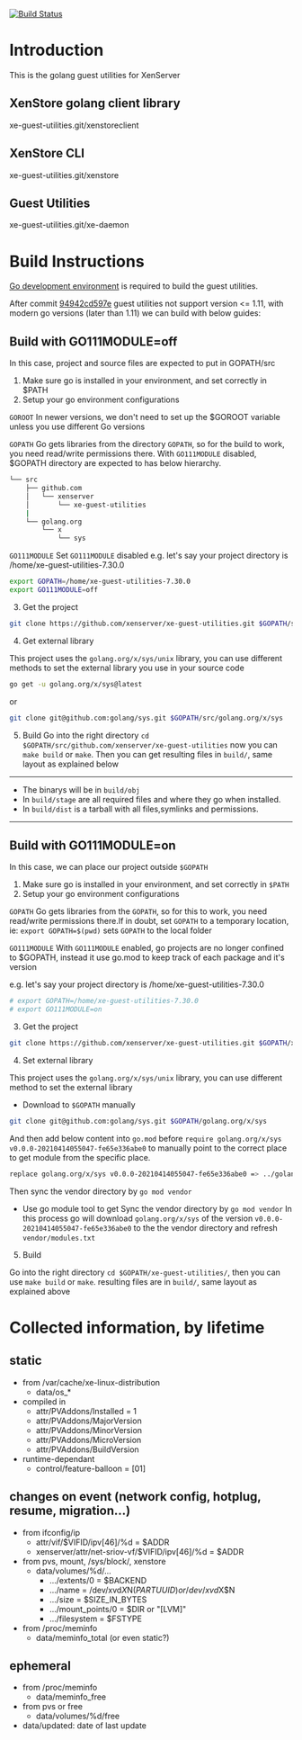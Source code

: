 [![Build Status](https://travis-ci.org/xenserver/xe-guest-utilities.svg?branch=master)](https://travis-ci.org/xenserver/xe-guest-utilities)

# Introduction

This is the golang guest utilities for XenServer


XenStore golang client library
-----------
xe-guest-utilities.git/xenstoreclient


XenStore CLI
-----------
xe-guest-utilities.git/xenstore


Guest Utilities
-----------
xe-guest-utilities.git/xe-daemon


# Build Instructions

[Go development environment](https://golang.org/doc/install) is required to build the guest utilities.

After commit [94942cd597e](https://github.com/xenserver/xe-guest-utilities/commit/94942cd597ede2fb27a6b6a85ee6de364f19882c) guest utilities not support version <= 1.11, with modern go versions (later than 1.11) we can build with below guides:
## Build with GO111MODULE=off
In this case, project and source files are expected to put in GOPATH/src
1. Make sure go is installed in your environment, and set correctly in $PATH
2. Setup your go environment configurations

`GOROOT`
In newer versions, we don't need to set up the $GOROOT variable unless you use different Go versions

`GOPATH`
Go gets libraries from the directory `GOPATH`, so for the build to work, you need read/write permissions there. With `GO111MODULE` disabled, $GOPATH directory are expected to has below hierarchy.
```bash
└── src
    ├── github.com
    │   └── xenserver
    │       └── xe-guest-utilities
    |
    └── golang.org
        └── x
            └── sys
```

`GO111MODULE`
Set `GO111MODULE` disabled
e.g.
let's say your project directory is /home/xe-guest-utilities-7.30.0
```bash
export GOPATH=/home/xe-guest-utilities-7.30.0
export GO111MODULE=off
```
3. Get the project

```bash
git clone https://github.com/xenserver/xe-guest-utilities.git $GOPATH/src/github.com/xenserver/xe-guest-utilities
```

4. Get external library

This project uses the `golang.org/x/sys/unix` library, you can use different methods to set the external library you use in your source code
```bash
go get -u golang.org/x/sys@latest
```
or
```bash
git clone git@github.com:golang/sys.git $GOPATH/src/golang.org/x/sys
```
5. Build
Go into the right directory `cd $GOPATH/src/github.com/xenserver/xe-guest-utilities`
now you can `make build` or `make`. Then you can get resulting files in `build/`, same layout as explained below
-----------
* The binarys will be in `build/obj`
* In `build/stage` are all required files and where they go when installed.
* In `build/dist` is a tarball with all files,symlinks and permissions.
-----------

## Build with GO111MODULE=on

In this case, we can place our project outside `$GOPATH`
1. Make sure go is installed in your environment, and set correctly in `$PATH`
2. Setup your go environment configurations

`GOPATH`
Go gets libraries from the `GOPATH`, so for this to work, you need read/write permissions there.If in doubt, set `GOPATH` to a temporary location, ie: `export GOPATH=$(pwd)` sets `GOPATH` to the local folder

`GO111MODULE`
With `GO111MODULE` enabled, go projects are no longer confined to $GOPATH, instead it use go.mod to keep track of each package and it's version

e.g.
let's say your project directory is /home/xe-guest-utilities-7.30.0
```bash
# export GOPATH=/home/xe-guest-utilities-7.30.0
# export GO111MODULE=on
```
3. Get the project
```bash
git clone https://github.com/xenserver/xe-guest-utilities.git $GOPATH/xe-guest-utilities
```

4. Set external library

This project uses the `golang.org/x/sys/unix` library, you can use different method to set the external library
* Download to `$GOPATH` manually
```bash
git clone git@github.com:golang/sys.git $GOPATH/golang.org/x/sys
```
And then add below content into `go.mod` before `require golang.org/x/sys v0.0.0-20210414055047-fe65e336abe0` to manually point to the correct place to get module from the specific place.
```bash
replace golang.org/x/sys v0.0.0-20210414055047-fe65e336abe0 => ../golang.org/x/sys
```
Then sync the vendor directory by `go mod vendor`

* Use go module tool to get
Sync the vendor directory by `go mod vendor`
In this process go will download `golang.org/x/sys` of the version `v0.0.0-20210414055047-fe65e336abe0` to the the vendor directory and refresh `vendor/modules.txt`

5. Build

Go into the right directory `cd $GOPATH/xe-guest-utilities/`, then you can use `make build` or `make`.
resulting files are in `build/`, same layout as explained above


# Collected information, by lifetime

## static

* from /var/cache/xe-linux-distribution
  * data/os_*
* compiled in
  * attr/PVAddons/Installed = 1
  * attr/PVAddons/MajorVersion
  * attr/PVAddons/MinorVersion
  * attr/PVAddons/MicroVersion
  * attr/PVAddons/BuildVersion
* runtime-dependant
  * control/feature-balloon = [01]

## changes on event (network config, hotplug, resume, migration...)

* from ifconfig/ip
  * attr/vif/$VIFID/ipv[46]/%d = $ADDR
  * xenserver/attr/net-sriov-vf/$VIFID/ipv[46]/%d = $ADDR
* from pvs, mount, /sys/block/, xenstore
  * data/volumes/%d/...
    * .../extents/0 = $BACKEND
    * .../name = /dev/xvd$X$N($PARTUUID) or /dev/xvd$X$N
    * .../size = $SIZE_IN_BYTES
    * .../mount_points/0 = $DIR or "[LVM]"
    * .../filesystem = $FSTYPE
* from /proc/meminfo
  * data/meminfo_total (or even static?)

## ephemeral
* from /proc/meminfo
  * data/meminfo_free
* from pvs or free
  * data/volumes/%d/free
* data/updated: date of last update